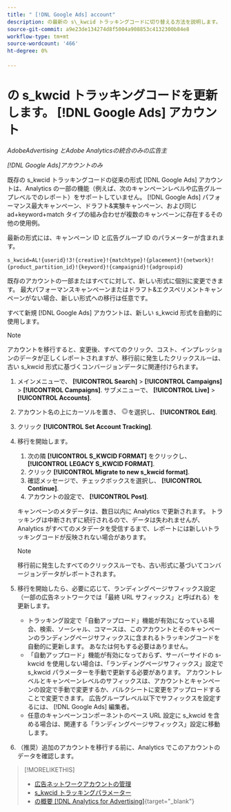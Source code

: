 ```yaml
---
title: " [!DNL Google Ads] account"
description: の最新の s\_kwcid トラッキングコードに切り替える方法を説明します。 [!DNL Google Ads] アカウント
source-git-commit: a9e23de134274d8f5004a908853c4132300b84e8
workflow-type: tm+mt
source-wordcount: '466'
ht-degree: 0%

---
```


# の s\_kwcid トラッキングコードを更新します。 [!DNL Google Ads] アカウント

*AdobeAdvertising とAdobe Analyticsの統合のみの広告主*

*[!DNL Google Ads]アカウントのみ*

既存の s\_kwcid トラッキングコードの従来の形式 [!DNL Google Ads] アカウントは、Analytics の一部の機能（例えば、次のキャンペーンレベルや広告グループレベルでのレポート）をサポートしていません。 [!DNL Google Ads] パフォーマンス最大キャンペーン、ドラフト&amp;実験キャンペーン、および同じ ad+keyword+match タイプの組み合わせが複数のキャンペーンに存在するその他の使用例。

最新の形式には、キャンペーン ID と広告グループ ID のパラメーターが含まれます。

```
s_kwcid=AL!{userid}!3!{creative}!{matchtype}!{placement}!{network}!{product_partition_id}!{keyword}!{campaignid}!{adgroupid}
```

既存のアカウントの一部またはすべてに対して、新しい形式に個別に変更できます。 最大パフォーマンスキャンペーンまたはドラフト&amp;エクスペリメントキャンペーンがない場合、新しい形式への移行は任意です。

すべて新規 [!DNL Google Ads] アカウントは、新しい s\_kwcid 形式を自動的に使用します。

>[!NOTE]
>
>アカウントを移行すると、変更後、すべてのクリック、コスト、インプレッションのデータが正しくレポートされますが、移行前に発生したクリックスルーは、古い s\_kwcid 形式に基づくコンバージョンデータに関連付けられます。

1. メインメニューで、 **[!UICONTROL Search]** \> **[!UICONTROL Campaigns]** \> **[!UICONTROL Campaigns]**. サブメニューで、 **[!UICONTROL Live]** \> **[!UICONTROL Accounts]**.
1. アカウント名の上にカーソルを置き、 ![矢印ドロップダウンアイコン](/help/search-social-commerce/assets/arrow-dropdown-menu.png)を選択し、 **[!UICONTROL Edit]**.
1. クリック **[!UICONTROL Set Account Tracking]**.
1. 移行を開始します。

   1. 次の隣 **[!UICONTROL S_KWCID FORMAT]** をクリックし、 **[!UICONTROL LEGACY S_KWCID FORMAT]**.
   1. クリック **[!UICONTROL Migrate to new s_kwcid format]**.
   1. 確認メッセージで、チェックボックスを選択し、 **[!UICONTROL Continue]**.
   1. アカウントの設定で、 **[!UICONTROL Post]**.

   キャンペーンのメタデータは、数日以内に Analytics で更新されます。 トラッキングは中断されずに続行されるので、データは失われませんが、Analytics がすべてのメタデータを受信するまで、レポートには新しいトラッキングコードが反映されない場合があります。

   >[!NOTE]
   >
   >移行前に発生したすべてのクリックスルーでも、古い形式に基づいてコンバージョンデータがレポートされます。

1. 移行を開始したら、必要に応じて、ランディングページサフィックス設定（一部の広告ネットワークでは「最終 URL サフィックス」と呼ばれる）を更新します。

   * トラッキング設定で「自動アップロード」機能が有効になっている場合、検索、ソーシャル、コマースは、このアカウントとそのキャンペーンのランディングページサフィックスに含まれるトラッキングコードを自動的に更新します。 あなたは何もする必要はありません。
   * 「自動アップロード」機能が有効になっておらず、サーバーサイドの s-kwcid を使用しない場合は、「ランディングページサフィックス」設定で s\_kwcid パラメーターを手動で更新する必要があります。 アカウントレベルとキャンペーンレベルのサフィックスは、アカウントとキャンペーンの設定で手動で変更するか、バルクシートに変更をアップロードすることで変更できます。 広告グループレベル以下でサフィックスを設定するには、 [!DNL Google Ads] 編集者。
   * 任意のキャンペーンコンポーネントのベース URL 設定に s\_kwcid を含める場合は、関連する「ランディングページサフィックス」設定に移動します。

1. （推奨）追加のアカウントを移行する前に、Analytics でこのアカウントのデータを確認します。

>[!MORELIKETHIS]
>
>* [広告ネットワークアカウントの管理](ad-network-account-manage.md)
>* [s_kwcid トラッキングパラメーター](/help/search-social-commerce/tracking/skwcid-tracking-parameter.md)
>* [の概要 [!DNL Analytics for Advertising]](https://experienceleague.adobe.com/docs/advertising/integrations/home.html){target="_blank"}
